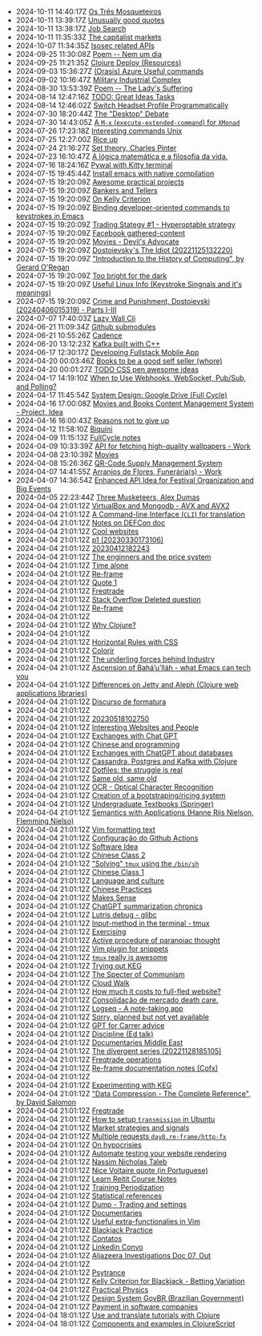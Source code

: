 * 2024-10-11 14:40:17Z [Os Três Mosqueteiros ](../150)
* 2024-10-11 13:39:17Z [Unusually good quotes](../88)
* 2024-10-11 13:38:17Z [Job Search](../111)
* 2024-10-11 11:35:33Z [The capitalist markets](../34)
* 2024-10-07 11:34:35Z [Isosec related APIs](../149)
* 2024-09-25 11:30:08Z [Poem -- Nem um dia](../148)
* 2024-09-25 11:21:35Z [Clojure Deploy (Resources)](../147)
* 2024-09-03 15:36:27Z [(Orasis) Azure Useful commands](../144)
* 2024-09-02 10:16:47Z [Military Industrial Complex](../146)
* 2024-08-30 13:53:39Z [Poem -- The Lady's Suffering](../145)
* 2024-08-14 12:47:16Z [TODO: Great Ideas Tasks](../136)
* 2024-08-14 12:46:02Z [Switch Headset Profile Programmatically ](../143)
* 2024-07-30 18:20:44Z [The "Desktop" Debate](../142)
* 2024-07-30 14:43:05Z [A `M-x` (`execute-extended-command`) for `XMonad`](../141)
* 2024-07-26 17:23:18Z [Interesting commands Unix](../140)
* 2024-07-25 12:27:00Z [Rice up](../139)
* 2024-07-24 21:16:27Z [Set theory, Charles Pinter](../138)
* 2024-07-23 16:10:47Z [A lógica matemática e a filosofia da vida.](../137)
* 2024-07-16 18:24:16Z [Pywal with Kitty terminal](../135)
* 2024-07-15 19:45:44Z [Install emacs with native compilation](../45)
* 2024-07-15 19:20:09Z [Awesome practical projects](../108)
* 2024-07-15 19:20:09Z [Bankers and Tellers](../81)
* 2024-07-15 19:20:09Z [On Kelly Criterion](../80)
* 2024-07-15 19:20:09Z [Binding developer-oriented commands to keystrokes in Emacs](../102)
* 2024-07-15 19:20:09Z [Trading Stategy #1 - Hyperoptable strategy](../100)
* 2024-07-15 19:20:09Z [Facebook gathered-content](../6)
* 2024-07-15 19:20:09Z [Movies - Devil's Advocate](../113)
* 2024-07-15 19:20:09Z [Dostoievsky's The Idiot (20221125132220)](../3)
* 2024-07-15 19:20:09Z ["Introduction to the History of Computing", by Gerard O'Regan](../73)
* 2024-07-15 19:20:09Z [Too bright for the dark](../85)
* 2024-07-15 19:20:09Z [Useful Linux Info (Keystroke Singnals and it's meanings)](../106)
* 2024-07-15 19:20:09Z [Crime and Punishment, Dostoievski (20240406015319) - Parts I-III](../114)
* 2024-07-07 17:40:03Z [Lazy Wall Cli](../134)
* 2024-06-21 11:09:34Z [Github submodules](../133)
* 2024-06-21 10:55:26Z [Cadence](../132)
* 2024-06-20 13:12:23Z [Kafka built with C++](../131)
* 2024-06-17 12:30:17Z [Developing Fullstack Mobile App](../130)
* 2024-04-20 00:03:46Z [Books to be a good self seller (whore)](../129)
* 2024-04-20 00:01:27Z [TODO CSS pen awesome ideas](../128)
* 2024-04-17 14:19:10Z [When to Use Webhooks, WebSocket, Pub/Sub, and Polling?](../127)
* 2024-04-17 11:45:54Z [System Design: Google Drive (Full Cycle)](../126)
* 2024-04-16 17:00:08Z [Movies and Books Content Management System - Project, Idea](../125)
* 2024-04-16 16:00:43Z [Reasons not to give up](../124)
* 2024-04-12 11:58:10Z [Biquini](../123)
* 2024-04-09 11:15:13Z [FullCycle notes](../122)
* 2024-04-09 10:33:39Z [API for fetching high-quality wallpapers - Work](../121)
* 2024-04-08 23:10:39Z [Movies](../115)
* 2024-04-08 15:26:36Z [QR-Code Supply Management System](../120)
* 2024-04-07 14:41:55Z [Arranjos de Flores, Funerária(s) - Work](../119)
* 2024-04-07 14:36:54Z [Enhanced API Idea for Festival Organization and Big Events](../118)
* 2024-04-05 22:23:44Z [Three Musketeers, Alex Dumas](../116)
* 2024-04-04 21:01:12Z [VirtualBox and Mongodb - AVX and AVX2](../31)
* 2024-04-04 21:01:12Z [A Command-line Interface (`CLI`) for translation](../16)
* 2024-04-04 21:01:12Z [Notes on DEFCon doc](../35)
* 2024-04-04 21:01:12Z [Cool websites](../37)
* 2024-04-04 21:01:12Z [p1 (20230330173106)](../38)
* 2024-04-04 21:01:12Z [20230412182243](../39)
* 2024-04-04 21:01:12Z [The enginners and the price system](../4)
* 2024-04-04 21:01:12Z [Time alone](../40)
* 2024-04-04 21:01:12Z [Re-frame](../41)
* 2024-04-04 21:01:12Z [Quote 1](../43)
* 2024-04-04 21:01:12Z [Freqtrade](../89)
* 2024-04-04 21:01:12Z [Stack Overflow Deleted question](../46)
* 2024-04-04 21:01:12Z [Re-frame](../47)
* 2024-04-04 21:01:12Z [](../94)
* 2024-04-04 21:01:12Z [Why Clojure?](../86)
* 2024-04-04 21:01:12Z [](../71)
* 2024-04-04 21:01:12Z [Horizontal Rules with CSS](../50)
* 2024-04-04 21:01:12Z [Colorir](../83)
* 2024-04-04 21:01:12Z [The underling forces behind Industry](../8)
* 2024-04-04 21:01:12Z [Ascension of Bahá’u’lláh - what Emacs can tech you](../63)
* 2024-04-04 21:01:12Z [Differences on Jetty and Aleph (Clojure web applications libraries)](../55)
* 2024-04-04 21:01:12Z [Discurso de formatura](../33)
* 2024-04-04 21:01:12Z [](../56)
* 2024-04-04 21:01:12Z [20230518102750](../57)
* 2024-04-04 21:01:12Z [Interesting Websites and People](../58)
* 2024-04-04 21:01:12Z [Exchanges with Chat GPT](../59)
* 2024-04-04 21:01:12Z [Chinese and programming](../19)
* 2024-04-04 21:01:12Z [Exchanges with ChatGPT about databases](../60)
* 2024-04-04 21:01:12Z [Cassandra, Postgres and Kafka with Clojure](../61)
* 2024-04-04 21:01:12Z [Dotfiles: the struggle is real](../28)
* 2024-04-04 21:01:12Z [Same old, same old](../64)
* 2024-04-04 21:01:12Z [OCR - Optical Character Recognition](../66)
* 2024-04-04 21:01:12Z [Creation of a bootstraping/ricing system](../67)
* 2024-04-04 21:01:12Z [Undergraduate Textbooks (Springer)](../68)
* 2024-04-04 21:01:12Z [Semantics with Applications (Hanne Riis Nielson, Flemming Nielso)](../69)
* 2024-04-04 21:01:12Z [Vim formatting text](../7)
* 2024-04-04 21:01:12Z [Configuração do Github Actions](../27)
* 2024-04-04 21:01:12Z [Software Idea](../26)
* 2024-04-04 21:01:12Z [Chinese Class 2](../25)
* 2024-04-04 21:01:12Z ["Solving" `tmux` using the `/bin/sh`](../24)
* 2024-04-04 21:01:12Z [Chinese Class 1](../22)
* 2024-04-04 21:01:12Z [Language and culture](../21)
* 2024-04-04 21:01:12Z [Chinese Practices](../20)
* 2024-04-04 21:01:12Z [Makes Sense](../2)
* 2024-04-04 21:01:12Z [ChatGPT summarization chronics](../104)
* 2024-04-04 21:01:12Z [Lutris debug - glibc](../18)
* 2024-04-04 21:01:12Z [Input-method in the terminal - tmux](../17)
* 2024-04-04 21:01:12Z [Exercising](../82)
* 2024-04-04 21:01:12Z [Active procedure of paranoiac thought ](../15)
* 2024-04-04 21:01:12Z [Vim plugin for snippets](../13)
* 2024-04-04 21:01:12Z [`tmux` really is awesome](../10)
* 2024-04-04 21:01:12Z [Trying out KEG](../1)
* 2024-04-04 21:01:12Z [The Specter of Communism](../11)
* 2024-04-04 21:01:12Z [Cloud Walk ](../109)
* 2024-04-04 21:01:12Z [How much it costs to full-fled website?](../52)
* 2024-04-04 21:01:12Z [Consolidação de mercado death care.](../87)
* 2024-04-04 21:01:12Z [Logseq - A note-taking app](../72)
* 2024-04-04 21:01:12Z [Sorry, planned but not yet available](../0)
* 2024-04-04 21:01:12Z [GPT for Carrer advice](../107)
* 2024-04-04 21:01:12Z [Discipline (Ed talk)](../90)
* 2024-04-04 21:01:12Z [Documentaries Middle East](../98)
* 2024-04-04 21:01:12Z [The divergent series (20221128185105)](../9)
* 2024-04-04 21:01:12Z [Freqtrade operations](../92)
* 2024-04-04 21:01:12Z [Re-frame documentation notes (Cofx)](../49)
* 2024-04-04 21:01:12Z [](../95)
* 2024-04-04 21:01:12Z [Experimenting with KEG](../5)
* 2024-04-04 21:01:12Z ["Data Compression - The Complete Reference", by David Salomon](../70)
* 2024-04-04 21:01:12Z [Freqtrade](../91)
* 2024-04-04 21:01:12Z [How to setup `transmission` in Ubuntu](../51)
* 2024-04-04 21:01:12Z [Market strategies and signals](../99)
* 2024-04-04 21:01:12Z [Multiple requests `day8.re-frame/http-fx`](../53)
* 2024-04-04 21:01:12Z [On hypocrisies](../79)
* 2024-04-04 21:01:12Z [Automate testing your website rendering](../29)
* 2024-04-04 21:01:12Z [Nassim Nicholas Taleb](../84)
* 2024-04-04 21:01:12Z [Nice Voltaire quote (in Portuguese)](../54)
* 2024-04-04 21:01:12Z [Learn Reitit Course Notes](../32)
* 2024-04-04 21:01:12Z [Training Periodization](../103)
* 2024-04-04 21:01:12Z [Statistical references](../78)
* 2024-04-04 21:01:12Z [Dump - Trading and settings](../101)
* 2024-04-04 21:01:12Z [Documentaries](../77)
* 2024-04-04 21:01:12Z [Useful extra-functionalies in Vim](../12)
* 2024-04-04 21:01:12Z [Blackjack Practice](../75)
* 2024-04-04 21:01:12Z [Contatos](../96)
* 2024-04-04 21:01:12Z [Linkedin Convo](../110)
* 2024-04-04 21:01:12Z [Aljazeera Investigations Doc 07, Out](../112)
* 2024-04-04 21:01:12Z [](../97)
* 2024-04-04 21:01:12Z [Psytrance ](../74)
* 2024-04-04 21:01:12Z [Kelly Criterion for Blackjack - Betting Variation](../76)
* 2024-04-04 21:01:12Z [Practical Physics](../105)
* 2024-04-04 21:01:12Z [Design System GovBR (Brazilian Government)](../93)
* 2024-04-04 21:01:12Z [Payment in software companies](../48)
* 2024-04-04 18:01:12Z [Use and translate tutorials with Clojure](../62)
* 2024-04-04 18:01:12Z [Components and examples in ClojureScript](../42)
